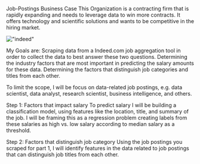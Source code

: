 Job-Postings
Business Case
This Organization is a contracting firm that is rapidly expanding and needs to leverage data to win more contracts. It offers technology and scientific solutions and wants to be competitive in the hiring market.

!["indeed"](https://github.com/noelialopez/Job-Postings/blob/master/Indeed.jpg)

My Goals are: Scraping data from a Indeed.com job aggregation tool in order to collect the data to best answer these two questions. Determining the industry factors that are most important in predicting the salary amounts for these data. Determining the factors that distinguish job categories and titles from each other.

To limit the scope, I will be focus on data-related job postings, e.g. data scientist, data analyst, research scientist, business intelligence, and others.

Step 1: Factors that impact salary To predict salary I will be building a classification model, using features like the location, title, and summary of the job. I will be framing this as a regression problem creating labels from these salaries as high vs. low salary according to median salary as a threshold.

Step 2: Factors that distinguish job category Using the job postings you scraped for part 1, I will identify features in the data related to job postings that can distinguish job titles from each other.

